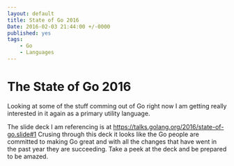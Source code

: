 ```yaml
---
layout: default
title: State of Go 2016
Date: 2016-02-03 21:44:00 +/-0000
published: yes
tags: 
    - Go
    - Languages
---
```


# The State of Go 2016

Looking at some of the stuff comming out of Go right now I am getting really 
interested in it again as a primary utility language.

<!-- more -->

The slide deck I am referencing is at <https://talks.golang.org/2016/state-of-go.slide#1>
Crusing through this deck it looks like the Go people are committed to making Go great and with 
all the changes that have went in the past year they are succeeding. Take a peek at the deck and be prepared 
to be amazed.
